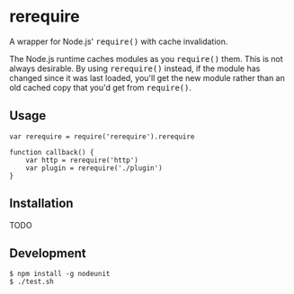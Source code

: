 # rerequire

A wrapper for Node.js' <tt>require()</tt> with cache invalidation.

The Node.js runtime caches modules as you <tt>require()</tt> them. This is not always desirable. By using <tt>rerequire()</tt> instead, if the module has changed since it was last loaded, you'll get the new module rather than an old cached copy that you'd get from <tt>require()</tt>.

## Usage

```
var rerequire = require('rerequire').rerequire

function callback() {
	var http = rerequire('http')
	var plugin = rerequire('./plugin')
}
```

## Installation

TODO

## Development

```
$ npm install -g nodeunit
$ ./test.sh
```
